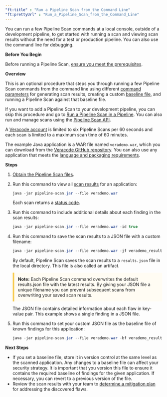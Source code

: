 ```yaml
---
"ft:title" : "Run a Pipeline Scan from the Command Line"
"ft:prettyUrl" : "Run_a_Pipeline_Scan_from_the_Command_Line"
---
```

You can run a few Pipeline Scan commands at a local console, outside of a development pipeline, to get started with running a scan and viewing scan results without the need for a test or production pipeline. You can also use the command line for debugging.

<p font-size="13pt"><b>Before You Begin</b></p>

Before running a Pipeline Scan, [ensure you meet the prerequisites](02_c_pipeline_scan_prereqs.md).

<p font-size="13pt"><b>Overview</b></p>

This is an optional procedure that steps you through running a few Pipeline Scan commands from the command line using different [command parameters](04_r_pipeline_scan_commands.md) for generating scan results, creating a custom [baseline file](06_c_about_pipeline_baseline_file.md), and running a Pipeline Scan against that baseline file.

If you want to add a Pipeline Scan to your development pipeline, you can skip this procedure and go to [Run a Pipeline Scan in a Pipeline](05_t_run_pipeline_scan.md). You can also run and manage scans using the [Pipeline Scan API](https://docs.veracode.com/r/c_pipe_intro).

A [Veracode account](https://docs.veracode.com/r/c_about_veracode_accounts) is limited to six Pipeline Scans per 60 seconds and each scan is limited to a maximum scan time of 60 minutes.

The example Java application is a WAR file named `verademo.war`, which you can download from the [Veracode GitHub repository](https://github.com/veracode/verademo). You can also use any application that meets the [language and packaging requirements](02_c_pipeline_scan_prereqs.md).

<p font-size="13pt"><b>Steps</b></p>

1. [Obtain the Pipeline Scan files](https://downloads.veracode.com/securityscan/pipeline-scan-LATEST.zip).
2. Run this command to view all [scan results](05_r_pipeline_scan_examples.md) for an application:

    ```java
    java -jar pipeline-scan.jar --file verademo.war
    ```

    Each scan returns a [status code](12_r_pipeline_scan_status_codes.md).

3. Run this command to include additional details about each finding in the scan results:

    ```java
    java -jar pipeline-scan.jar --file verademo.war -id true
    ```
   
4. Run this command to save the scan results to a JSON file with a custom filename:

    ```java
    java -jar pipeline-scan.jar --file verademo.war -jf verademo_results.json
    ```

    By default, Pipeline Scan saves the scan results to a `results.json` file in the local directory. This file is also called an artifact.

    <p style="background-color:#FFFCF3; padding: 12px; border-left: 5px solid #F7CD55;"><b>Note:</b> Each Pipeline Scan command overwrites the default results.json file with the latest results. By giving your JSON file a unique filename you can prevent subsequent scans from overwriting your saved scan results.</p>

    The JSON file contains detailed information about each flaw in key-value pair. This example shows a single finding in a JSON file.

5. Run this command to set your custom JSON file as the baseline file of known findings for this application:

    ```java
    java -jar pipeline-scan.jar --file verademo.war -bf verademo_results.json
    ```

<p font-size="13pt"><b>Next Steps</b></p>

- If you set a baseline file, store it in version control at the same level as the scanned application. Any changes to a baseline file can affect your security strategy. It is important that you version this file to ensure it contains the required baseline of findings for the given application. If necessary, you can revert to a previous version of the file.
- Review the scan results with your team to [determine a mitigation plan](https://docs.veracode.com/r/improve_mitigation) for addressing the discovered flaws.
